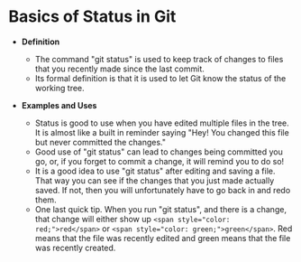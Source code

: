 # Basics of Status in Git

* **Definition**

    * The command "git status" is used to keep track of changes to files that you recently made since the last commit.
    * Its formal definition is that it is used to let Git know the status of the working tree.

* **Examples and Uses**

    * Status is good to use when you have edited multiple files in the tree. It is almost like a built in reminder saying "Hey! You changed this file but never committed the changes."
    * Good use of "git status" can lead to changes being committed you go, or, if you forget to commit a change, it will remind you to do so!
    * It is a good idea to use "git status" after editing and saving a file. That way you can see if the changes that you just made actually saved. If not, then you will unfortunately have to go back in and redo them.
    * One last quick tip. When you run "git status", and there is a change, that change will either show up ```<span style="color: red;">red</span>``` or ```<span style="color: green;">green</span>```. Red means that the file was recently edited and green means that the file was recently created.